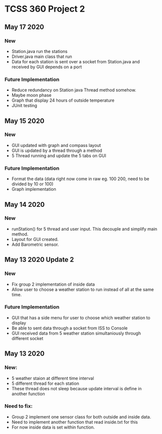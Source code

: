 # TCSS 360 Project 2

## May 17 2020

### New
* Station.java run the stations
* Driver.java main class that run
* Data for each station is sent over a socket from Station.java and received by GUI depends on a port

### Future Implementation
* Reduce redundancy on Station java Thread method somehow.
* Maybe moon phase
* Graph that display 24 hours of outside temperature
* JUnit testing

## May 15 2020

### New
* GUI updated with graph and compass layout
* GUI is updated by a thread through a method
* 5 Thread running and update the 5 tabs on GUI

### Future Implementation
* Format the data (data right now come in raw eg. 100 200, need to be divided by 10 or 100)
* Graph implementation

## May 14 2020

### New
* runStation() for 5 thread and user input. This decouple and simplify main method.
* Layout for GUI created.
* Add Barometric sensor.

## May 13 2020 Update 2

### New
* Fix group 2 implementation of inside data
* Allow user to choose a weather station to run instead of all at the same time.

### Future Implementation
* GUI that has a side menu for user to choose which weather station to display
* Be able to sent data through a socket from ISS to Console
* GUI received data from 5 weather station simultaniously through different socket

## May 13 2020

### New:
* 5 weather staion at different time interval
* 5 different thread for each station
* These thread does not sleep because update interval is define in another function

### Need to fix:
* Group 2 implement one sensor class for both outside and inside data.
* Need to implement another function that read inside.txt for this
* For now inside data is set within function.

